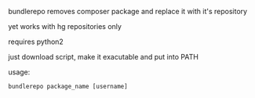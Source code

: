 bundlerepo removes composer package and replace it with it's repository

yet works with hg repositories only

requires python2

just download script, make it exacutable and put into PATH

usage:
```
bundlerepo package_name [username]
```